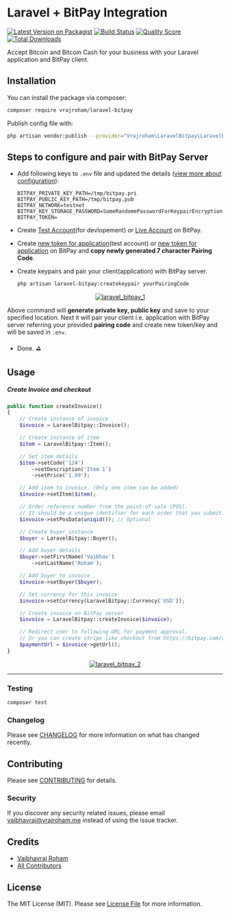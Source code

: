 # Laravel + BitPay Integration

[![Latest Version on Packagist](https://img.shields.io/packagist/v/vrajroham/laravel-bitpay.svg?style=for-the-badge)](https://packagist.org/packages/vrajroham/laravel-bitpay)
[![Build Status](https://img.shields.io/travis/vrajroham/laravel-bitpay/master.svg?style=for-the-badge)](https://travis-ci.org/vrajroham/laravel-bitpay)
[![Quality Score](https://img.shields.io/scrutinizer/g/vrajroham/laravel-bitpay.svg?style=for-the-badge)](https://scrutinizer-ci.com/g/vrajroham/laravel-bitpay)
[![Total Downloads](https://img.shields.io/packagist/dt/vrajroham/laravel-bitpay.svg?style=for-the-badge)](https://packagist.org/packages/vrajroham/laravel-bitpay)

Accept Bitcoin and Bitcoin Cash for your business with your Laravel application and BitPay client.
## Installation

You can install the package via composer:

```bash
composer require vrajroham/laravel-bitpay
```
Publish config file with:

```bash
php artisan vendor:publish --provider="Vrajroham\LaravelBitpay\LaravelBitpayServiceProvider"
```
## Steps to configure and pair with BitPay Server

- Add following keys to `.env` file and updated the details ([view more about configuration](https://support.bitpay.com/hc/en-us/articles/115003001063-How-do-I-configure-the-PHP-BitPay-Client-Library-)):

    ```dotenv
    BITPAY_PRIVATE_KEY_PATH=/tmp/bitpay.pri
    BITPAY_PUBLIC_KEY_PATH=/tmp/bitpay.pub
    BITPAY_NETWORK=testnet
    BITPAY_KEY_STORAGE_PASSWORD=SomeRandomePasswordForKeypairEncryption
    BITPAY_TOKEN=
    ``` 

- Create [Test Account](http://test.bitpay.com/)(for devlopement) or [Live Account](http://bitpay.com/) on BitPay.

- Create [new token for application](https://test.bitpay.com/dashboard/merchant/api-tokens)(test account) or [new token for application](https://bitpay.com/dashboard/merchant/api-tokens) on BitPay and **copy newly generated 7 character Pairing Code**.

- Create keypairs and pair your client(application) with BitPay server.

    ```bash
    php artisan laravel-bitpay:createkeypair yourPairingCode
    ```
    <p align="center"><a href="https://preview.ibb.co/hf5tay/laravel_bitpay_1.png"><img src="https://preview.ibb.co/hf5tay/laravel_bitpay_1.png" alt="laravel_bitpay_1" border="0"></a></p>
Above command will **generate private key, public key** and save to your specified location. Next it will pair your client i.e. application with BitPay server referring your provided **pairing code** and create new token/key and will be saved in `.env`.

- Done. :golf:

## Usage

##### Create Invoice and checkout
``` php
public function createInvoice()
{
    // Create instance of invoice
    $invoice = LaravelBitpay::Invoice();

    // Create instance of item
    $item = LaravelBitpay::Item();

    // Set item details
    $item->setCode('124')
        ->setDescription('Item 1')
        ->setPrice('1.99');

    // Add item to invoice. (Only one item can be added)
    $invoice->setItem($item);

    // Order reference number from the point-of-sale (POS). 
    // It should be a unique identifier for each order that you submit. 
    $invoice->setPosData(uniqid()); // Optional

    // Create buyer instance
    $buyer = LaravelBitpay::Buyer();

    // Add buyer details
    $buyer->setFirstName('Vaibhav')
        ->setLastName('Roham');

    // Add buyer to invoice
    $invoice->setBuyer($buyer);

    // Set currency for this invoice
    $invoice->setCurrency(LaravelBitpay::Currency('USD'));

    // Create invoice on BitPay server
    $invoice = LaravelBitpay::createInvoice($invoice);

    // Redirect user to following URL for payment approval. 
    // Or you can create stripe like checkout from https://bitpay.com/create-checkout
    $paymentUrl = $invoice->getUrl();
}
```

 <p align="center"><a href="https://preview.ibb.co/jxMzFy/laravel_bitpay_2.png"><img src="https://image.ibb.co/jxMzFy/laravel_bitpay_2.png" alt="laravel_bitpay_2" border="0"></a></p>

----

### Testing

``` bash
composer test
```

### Changelog

Please see [CHANGELOG](CHANGELOG.md) for more information on what has changed recently.

## Contributing

Please see [CONTRIBUTING](CONTRIBUTING.md) for details.

### Security

If you discover any security related issues, please email vaibhavraj@vrajroham.me instead of using the issue tracker.

## Credits

- [Vaibhavraj Roham](https://github.com/vrajroham)
- [All Contributors](../../contributors)

## License

The MIT License (MIT). Please see [License File](LICENSE.md) for more information.

